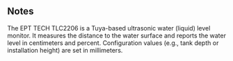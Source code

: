 <!-- Notes BEGIN -->
## Notes
The EPT TECH TLC2206 is a Tuya-based ultrasonic water (liquid) level monitor. It measures the distance to the water surface and reports the water level in centimeters and percent. Configuration values (e.g., tank depth or installation height) are set in millimeters.
<!-- Notes END -->

